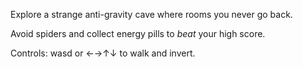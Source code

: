 Explore a strange anti-gravity cave where rooms you never go back.

Avoid spiders and collect energy pills to *beat* your high score.

Controls: wasd or ←→↑↓ to walk and invert.